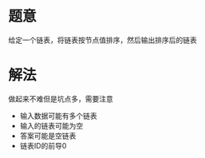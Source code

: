 # 题意
给定一个链表，将链表按节点值排序，然后输出排序后的链表

# 解法
做起来不难但是坑点多，需要注意
- 输入数据可能有多个链表
- 输入的链表可能为空
- 答案可能是空链表
- 链表ID的前导0